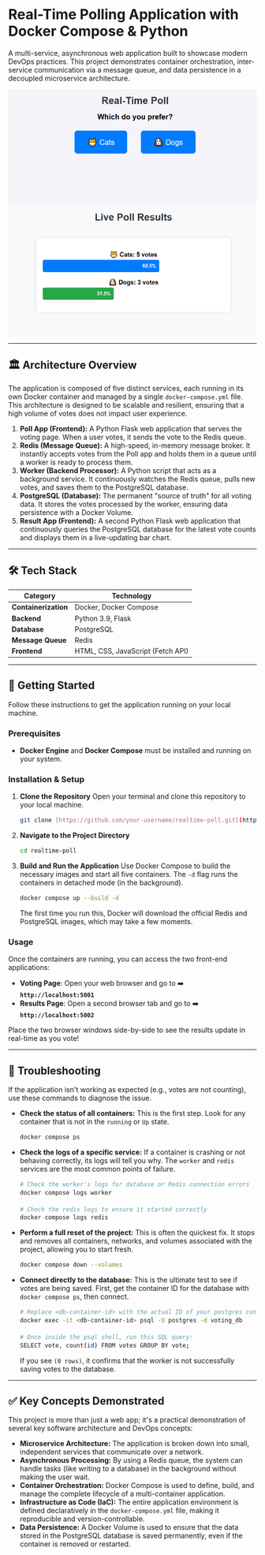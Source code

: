 # Real-Time Polling Application with Docker Compose & Python

A multi-service, asynchronous web application built to showcase modern DevOps practices. This project demonstrates container orchestration, inter-service communication via a message queue, and data persistence in a decoupled microservice architecture.

![Live Demo Screenshot](https://github.com/Animesh-108/PollingApp-Devops-Project/blob/main/images/livedemo1.png)
![Live Demo Screenshot](https://github.com/Animesh-108/PollingApp-Devops-Project/blob/main/images/livedemo2.png)


---

## 🏛️ Architecture Overview

The application is composed of five distinct services, each running in its own Docker container and managed by a single `docker-compose.yml` file. This architecture is designed to be scalable and resilient, ensuring that a high volume of votes does not impact user experience.



1.  **Poll App (Frontend):** A Python Flask web application that serves the voting page. When a user votes, it sends the vote to the Redis queue.
2.  **Redis (Message Queue):** A high-speed, in-memory message broker. It instantly accepts votes from the Poll app and holds them in a queue until a worker is ready to process them.
3.  **Worker (Backend Processor):** A Python script that acts as a background service. It continuously watches the Redis queue, pulls new votes, and saves them to the PostgreSQL database.
4.  **PostgreSQL (Database):** The permanent "source of truth" for all voting data. It stores the votes processed by the worker, ensuring data persistence with a Docker Volume.
5.  **Result App (Frontend):** A second Python Flask web application that continuously queries the PostgreSQL database for the latest vote counts and displays them in a live-updating bar chart.

---

## 🛠️ Tech Stack

| Category              | Technology                               |
| --------------------- | ---------------------------------------- |
| **Containerization** | Docker, Docker Compose                   |
| **Backend** | Python 3.9, Flask                        |
| **Database** | PostgreSQL                               |
| **Message Queue** | Redis                                    |
| **Frontend** | HTML, CSS, JavaScript (Fetch API)        |

---

## 🚀 Getting Started

Follow these instructions to get the application running on your local machine.

### Prerequisites

* **Docker Engine** and **Docker Compose** must be installed and running on your system.

### Installation & Setup

1.  **Clone the Repository**
    Open your terminal and clone this repository to your local machine.
    ```bash
    git clone [https://github.com/your-username/realtime-poll.git](https://github.com/your-username/realtime-poll.git)
    ```

2.  **Navigate to the Project Directory**
    ```bash
    cd realtime-poll
    ```

3.  **Build and Run the Application**
    Use Docker Compose to build the necessary images and start all five containers. The `-d` flag runs the containers in detached mode (in the background).
    ```bash
    docker compose up --build -d
    ```
    The first time you run this, Docker will download the official Redis and PostgreSQL images, which may take a few moments.

### Usage

Once the containers are running, you can access the two front-end applications:

* **Voting Page**: Open your web browser and go to ➡️ **`http://localhost:5001`**
* **Results Page**: Open a second browser tab and go to ➡️ **`http://localhost:5002`**

Place the two browser windows side-by-side to see the results update in real-time as you vote!

---

## 🐛 Troubleshooting

If the application isn't working as expected (e.g., votes are not counting), use these commands to diagnose the issue.

* **Check the status of all containers:** This is the first step. Look for any container that is not in the `running` or `Up` state.
    ```bash
    docker compose ps
    ```
* **Check the logs of a specific service:** If a container is crashing or not behaving correctly, its logs will tell you why. The `worker` and `redis` services are the most common points of failure.
    ```bash
    # Check the worker's logs for database or Redis connection errors
    docker compose logs worker

    # Check the redis logs to ensure it started correctly
    docker compose logs redis
    ```
* **Perform a full reset of the project:** This is often the quickest fix. It stops and removes all containers, networks, and volumes associated with the project, allowing you to start fresh.
    ```bash
    docker compose down --volumes
    ```
* **Connect directly to the database:** This is the ultimate test to see if votes are being saved. First, get the container ID for the database with `docker compose ps`, then connect.
    ```bash
    # Replace <db-container-id> with the actual ID of your postgres container
    docker exec -it <db-container-id> psql -U postgres -d voting_db
    
    # Once inside the psql shell, run this SQL query:
    SELECT vote, count(id) FROM votes GROUP BY vote;
    ```
    If you see `(0 rows)`, it confirms that the worker is not successfully saving votes to the database.

---

## ✅ Key Concepts Demonstrated

This project is more than just a web app; it's a practical demonstration of several key software architecture and DevOps concepts:

* **Microservice Architecture:** The application is broken down into small, independent services that communicate over a network.
* **Asynchronous Processing:** By using a Redis queue, the system can handle tasks (like writing to a database) in the background without making the user wait.
* **Container Orchestration:** Docker Compose is used to define, build, and manage the complete lifecycle of a multi-container application.
* **Infrastructure as Code (IaC):** The entire application environment is defined declaratively in the `docker-compose.yml` file, making it reproducible and version-controllable.
* **Data Persistence:** A Docker Volume is used to ensure that the data stored in the PostgreSQL database is saved permanently, even if the container is removed or restarted.

